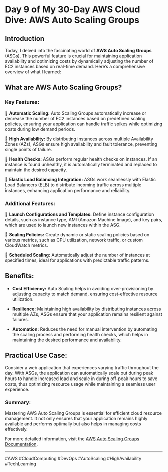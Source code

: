 # Day 9 of My 30-Day AWS Cloud Dive: AWS Auto Scaling Groups

## Introduction
Today, I delved into the fascinating world of **AWS Auto Scaling Groups** (ASGs). This powerful feature is crucial for maintaining application availability and optimizing costs by dynamically adjusting the number of EC2 instances based on real-time demand. Here’s a comprehensive overview of what I learned:

## What are AWS Auto Scaling Groups?

### Key Features:
🌟 **Automatic Scaling:** 
Auto Scaling Groups automatically increase or decrease the number of EC2 instances based on predefined scaling policies, ensuring your application can handle traffic spikes while optimizing costs during low demand periods.

🌟 **High Availability:**
By distributing instances across multiple Availability Zones (AZs), ASGs ensure high availability and fault tolerance, preventing single points of failure.

🌟 **Health Checks:**
ASGs perform regular health checks on instances. If an instance is found unhealthy, it is automatically terminated and replaced to maintain the desired capacity.

🌟 **Elastic Load Balancing Integration:**
ASGs work seamlessly with Elastic Load Balancers (ELB) to distribute incoming traffic across multiple instances, enhancing application performance and reliability.

### Additional Features:
🔹 **Launch Configurations and Templates:**
Define instance configuration details, such as instance type, AMI (Amazon Machine Image), and key pairs, which are used to launch new instances within the ASG.

🔹 **Scaling Policies:**
Create dynamic or static scaling policies based on various metrics, such as CPU utilization, network traffic, or custom CloudWatch metrics.

🔹 **Scheduled Scaling:**
Automatically adjust the number of instances at specified times, ideal for applications with predictable traffic patterns.

## Benefits:
- **Cost Efficiency:**
Auto Scaling helps in avoiding over-provisioning by adjusting capacity to match demand, ensuring cost-effective resource utilization.

- **Resilience:**
Maintaining high availability by distributing instances across multiple AZs, ASGs ensure that your application remains resilient against failures.

- **Automation:**
Reduces the need for manual intervention by automating the scaling process and performing health checks, which helps in maintaining the desired performance and availability.

## Practical Use Case:
Consider a web application that experiences varying traffic throughout the day. With ASGs, the application can automatically scale out during peak hours to handle increased load and scale in during off-peak hours to save costs, thus optimizing resource usage while maintaining a seamless user experience.

### Summary:
Mastering AWS Auto Scaling Groups is essential for efficient cloud resource management. It not only ensures that your application remains highly available and performs optimally but also helps in managing costs effectively.

For more detailed information, visit the [AWS Auto Scaling Groups Documentation](https://docs.aws.amazon.com/autoscaling/ec2/userguide/AutoScalingGroup.html).

---

#AWS #CloudComputing #DevOps #AutoScaling #HighAvailability #TechLearning

